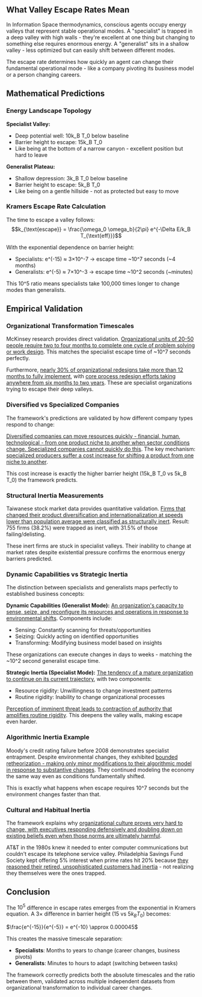 ## What Valley Escape Rates Mean

In Information Space thermodynamics, conscious agents occupy energy valleys that represent stable operational modes. A "specialist" is trapped in a deep valley with high walls - they're excellent at one thing but changing to something else requires enormous energy. A "generalist" sits in a shallow valley - less optimized but can easily shift between different modes.

The escape rate determines how quickly an agent can change their fundamental operational mode - like a company pivoting its business model or a person changing careers.

## Mathematical Predictions

### Energy Landscape Topology

**Specialist Valley:**
- Deep potential well: 10k_B T_0 below baseline
- Barrier height to escape: 15k_B T_0
- Like being at the bottom of a narrow canyon - excellent position but hard to leave

**Generalist Plateau:**
- Shallow depression: 3k_B T_0 below baseline  
- Barrier height to escape: 5k_B T_0
- Like being on a gentle hillside - not as protected but easy to move

### Kramers Escape Rate Calculation

The time to escape a valley follows:
$$k_{\text{escape}} = \frac{\omega_0 \omega_b}{2\pi} e^{-\Delta E/k_B T_{\text{eff}}}$$

With the exponential dependence on barrier height:
- Specialists: e^(-15) ≈ 3×10^-7 → escape time ~10^7 seconds (~4 months)
- Generalists: e^(-5) ≈ 7×10^-3 → escape time ~10^2 seconds (~minutes)

This 10^5 ratio means specialists take 100,000 times longer to change modes than generalists.

## Empirical Validation

### Organizational Transformation Timescales

McKinsey research provides direct validation. [Organizational units of 20-50 people require two to four months to complete one cycle of problem solving or work design](https://www.mckinsey.com/capabilities/people-and-organizational-performance/our-insights/leading-organizational-transformations). This matches the specialist escape time of ~10^7 seconds perfectly.

Furthermore, [nearly 30% of organizational redesigns take more than 12 months to fully implement](https://www.mckinsey.com/capabilities/people-and-organizational-performance/our-insights/the-secrets-of-successful-organizational-redesigns-mckinsey-global-survey-results), with [core process redesign efforts taking anywhere from six months to two years](https://www.mckinsey.com/capabilities/people-and-organizational-performance/our-insights/leading-organizational-transformations). These are specialist organizations trying to escape their deep valleys.

### Diversified vs Specialized Companies

The framework's predictions are validated by how different company types respond to change:

[Diversified companies can move resources quickly - financial, human, technological - from one product niche to another when sector conditions change. Specialized companies cannot quickly do this](https://www.ie.edu/business-school/news-and-events/whats-going-on/diversified-specialized-companies-advantage-unstable-sectors/). The key mechanism: [specialized producers suffer a cost increase for shifting a product from one niche to another](https://www.ie.edu/business-school/news-and-events/whats-going-on/diversified-specialized-companies-advantage-unstable-sectors/).

This cost increase is exactly the higher barrier height (15k_B T_0 vs 5k_B T_0) the framework predicts.

### Structural Inertia Measurements

Taiwanese stock market data provides quantitative validation. [Firms that changed their product diversification and internationalization at speeds lower than population average were classified as structurally inert](https://pmc.ncbi.nlm.nih.gov/articles/PMC7223889/). Result: 755 firms (38.2%) were trapped as inert, with 31.5% of those failing/delisting.

These inert firms are stuck in specialist valleys. Their inability to change at market rates despite existential pressure confirms the enormous energy barriers predicted.

### Dynamic Capabilities vs Strategic Inertia

The distinction between specialists and generalists maps perfectly to established business concepts:

**Dynamic Capabilities (Generalist Mode):**
[An organization's capacity to sense, seize, and reconfigure its resources and operations in response to environmental shifts](https://www.linkedin.com/pulse/strategic-inertia-vs-dynamic-capabilities-hazem-alnajar-حازم-النجار). Components include:
- Sensing: Constantly scanning for threats/opportunities
- Seizing: Quickly acting on identified opportunities  
- Transforming: Modifying business model based on insights

These organizations can execute changes in days to weeks - matching the ~10^2 second generalist escape time.

**Strategic Inertia (Specialist Mode):**
[The tendency of a mature organization to continue on its current trajectory](https://managingresearchlibrary.org/glossary/organizational-inertia), with two components:
- Resource rigidity: Unwillingness to change investment patterns
- Routine rigidity: Inability to change organizational processes

[Perception of imminent threat leads to contraction of authority that amplifies routine rigidity](https://managingresearchlibrary.org/glossary/organizational-inertia). This deepens the valley walls, making escape even harder.

### Algorithmic Inertia Example

Moody's credit rating failure before 2008 demonstrates specialist entrapment. Despite environmental changes, they exhibited [bounded retheorization - making only minor modifications to their algorithmic model in response to substantive changes](https://onlinelibrary.wiley.com/doi/10.1111/joms.12819). They continued modeling the economy the same way even as conditions fundamentally shifted.

This is exactly what happens when escape requires 10^7 seconds but the environment changes faster than that.

### Cultural and Habitual Inertia

The framework explains why [organizational culture proves very hard to change, with executives responding defensively and doubling down on existing beliefs even when those norms are ultimately harmful](https://www.shortform.com/blog/organizational-inertia/). 

AT&T in the 1980s knew it needed to enter computer communications but couldn't escape its telephone service valley. Philadelphia Savings Fund Society kept offering 5% interest when prime rates hit 20% because [they reasoned their retired, unsophisticated customers had inertia](https://www.shortform.com/blog/organizational-inertia/) - not realizing they themselves were the ones trapped.

## Conclusion

The $10^5$ difference in escape rates emerges from the exponential in Kramers equation. A 3× difference in barrier height (15 vs $5 k_B T_0$) becomes:

$\frac{e^{-15}}{e^{-5}} = e^{-10} \approx 0.000045$

This creates the massive timescale separation:

- **Specialists**: Months to years to change (career changes, business pivots)
- **Generalists**: Minutes to hours to adapt (switching between tasks)

The framework correctly predicts both the absolute timescales and the ratio between them, validated across multiple independent datasets from organizational transformation to individual career changes.